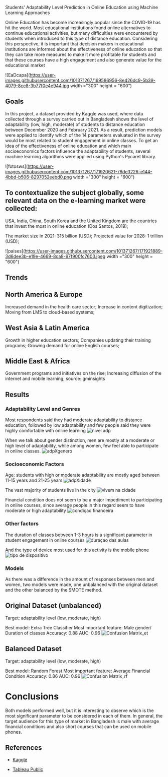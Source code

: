 Students' Adaptability Level Prediction in Online Education using Machine
Learning Approaches

Online Education has become increasingly popular since the COVID-19 has hit the world. Most educational institutions found online alternatives to continue educational activities, but many difficulties were encountered by students when introduced to this type of distance education. Considering this perspective, it is important that decision makers in educational institutions are informed about the effectiveness of online education so that they can take more measures to make it more profitable for students and that these courses have a high engagement and also generate value for the educational market 

![EaDcapa](https://user-images.githubusercontent.com/101371267/169586956-8e426dc9-5b39-4079-8ce8-3b77f0e4e944.jpg width ="300" height = "600")

## Goals

In this project, a dataset provided by Kaggle was used, where data collected through a survey carried out in Bangladesh shows the level of adaptability (low, high, moderate) of students to distance education between December 2020 and February 2021.
As a result, prediction models were applied to identify which of the 14 parameters evaluated in the survey would be most related to student engagement in online classes.
To get an idea of the effectiveness of online education and which main socioeconomics factors influence the adaptability of students, several machine learning algorithms were applied using Python's Pycaret library.

![fotosws](https://user-images.githubusercontent.com/101371267/171920621-78de3226-e144-4bbd-b506-8297052eebd0.png width ="300" height = "600")

## To contextualize the subject globally, some relevant data on the e-learning market were collected:

USA, India, China, South Korea and the United Kingdom are the countries that invest the most in online education (Dos Santos, 2019);

The market size in 2021: 315 billion (USD);
Projected value for 2028: 1 trillion (USD);

![paises](https://user-images.githubusercontent.com/101371267/171921889-3d6dee3b-e19e-4669-8ca8-97f900fc7603.jpeg width ="300" height = "600")

## Trends

## North America & Europe
Increased demand in the health care sector;
Increase in content digitization;
Moving from LMS to cloud-based systems;   
                                          
## West Asia & Latin America
Growth in higher education sectors;
Companies updating their training programs;
Growing demand for online English courses;

## Middle East & Africa
Government programs and initiatives on the rise;
Increasing diffusion of the internet and mobile learning;
source: gminsights

## Results

### Adaptability Level and Genres

Most respondents said they had moderate adaptability to distance education, followed by low adaptability and few people said they were highly comfortable with online learning  ![nivel adp](https://user-images.githubusercontent.com/101371267/171952948-87c57530-74fe-4d41-b07c-d87f6f24caf5.png)

When we talk about gender distinction, men are mostly at a moderate or high level of adaptability, while among women, few feel able to participate in online classes.
![adpXgenero](https://user-images.githubusercontent.com/101371267/171953291-d3ccaeae-0f58-4f22-90aa-21afeb68d20d.png)

### Socioeconomic Factors

Age: students with high or moderate adaptability are mostly aged between 11-15 years and 21-25 years ![adpXidade](https://user-images.githubusercontent.com/101371267/171954647-998a072b-a890-4aed-ad6a-146faf406cc3.png)

The vast majority of students live in the city
![vivem na cidade](https://user-images.githubusercontent.com/101371267/171954820-426b8f34-e0d1-4829-96f2-cf91dd7417a9.png)

Financial condition does not seem to be a major impediment to participating in online courses, since average people in this regard seem to have moderate or high adaptability
![condiçao financeira](https://user-images.githubusercontent.com/101371267/171955378-a7b30c99-e763-483e-b03b-2fb16b38dc06.png)

### Other factors

The duration of classes between 1-3 hours is a significant parameter in student engagement in online courses ![duraçao das aulas](https://user-images.githubusercontent.com/101371267/171955836-feb3bf1c-6895-4cd5-9f8f-02f88881b45f.png)

And the type of device most used for this activity is the mobile phone  ![tipo de dispositivo](https://user-images.githubusercontent.com/101371267/171955952-d9adefcc-e68e-47e0-afce-8fada8a7bdb8.png)

### Models

As there was a difference in the amount of responses between men and women, two models were made, one unbalanced with the original dataset and the other balanced by the SMOTE method.

## Original Dataset (unbalanced)
Target: adaptability level (low, moderate, high)

Best model: Extra Tree Classifier
Most important feature: Male gender/ Duration of classes
Accuracy: 0.88
AUC: 0.96
![Confusion Matrix_et](https://user-images.githubusercontent.com/101371267/171957420-841e9e2f-1970-4d0a-b328-1e5bde0e2140.png)

## Balanced Dataset
Target: adaptability level (low, moderate, high)

Best model: Random Forest
Most important feature: Average Financial Condition
Accuracy: 0.86
AUC: 0.96
![Confusion Matrix_rf](https://user-images.githubusercontent.com/101371267/171957641-a0af71e5-4e6d-449a-9f04-85a737cebd9b.png)

# Conclusions

Both models performed well, but it is interesting to observe which is the most significant parameter to be considered in each of them.
In general, the target audience for this type of market in Bangladesh is male with average financial conditions and also short courses that can be used on mobile phones.

## References

 - [Kaggle](https://www.kaggle.com/datasets/mdmahmudulhasansuzan/students-adaptability-level-in-online-education)

 - [Tableau Public](https://public.tableau.com/app/profile/thais.helena.dias/viz/Adaptabilityofstudentstoonlineeducation/Histria1?publish=yes)
